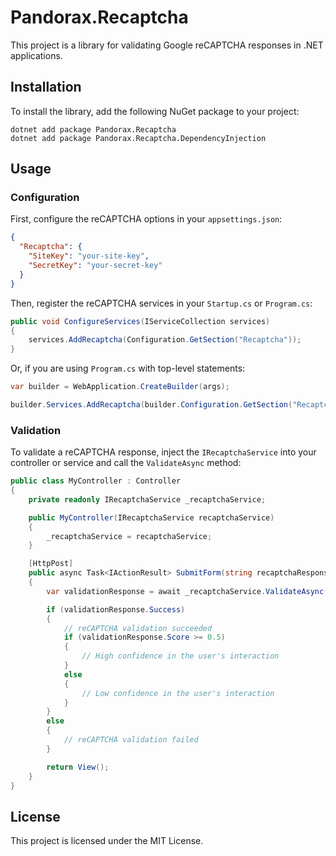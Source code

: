 # Pandorax.Recaptcha

This project is a library for validating Google reCAPTCHA responses in .NET applications.

## Installation

To install the library, add the following NuGet package to your project:

```
dotnet add package Pandorax.Recaptcha
dotnet add package Pandorax.Recaptcha.DependencyInjection
```

## Usage

### Configuration

First, configure the reCAPTCHA options in your `appsettings.json`:

```json
{
  "Recaptcha": {
    "SiteKey": "your-site-key",
    "SecretKey": "your-secret-key"
  }
}
```

Then, register the reCAPTCHA services in your `Startup.cs` or `Program.cs`:

```csharp
public void ConfigureServices(IServiceCollection services)
{
    services.AddRecaptcha(Configuration.GetSection("Recaptcha"));
}
```

Or, if you are using `Program.cs` with top-level statements:

```csharp
var builder = WebApplication.CreateBuilder(args);

builder.Services.AddRecaptcha(builder.Configuration.GetSection("Recaptcha"));
```

### Validation

To validate a reCAPTCHA response, inject the `IRecaptchaService` into your controller or service and call the `ValidateAsync` method:

```csharp
public class MyController : Controller
{
    private readonly IRecaptchaService _recaptchaService;

    public MyController(IRecaptchaService recaptchaService)
    {
        _recaptchaService = recaptchaService;
    }

    [HttpPost]
    public async Task<IActionResult> SubmitForm(string recaptchaResponse)
    {
        var validationResponse = await _recaptchaService.ValidateAsync(recaptchaResponse, HttpContext.Connection.RemoteIpAddress.ToString());

        if (validationResponse.Success)
        {
            // reCAPTCHA validation succeeded
            if (validationResponse.Score >= 0.5)
            {
                // High confidence in the user's interaction
            }
            else
            {
                // Low confidence in the user's interaction
            }
        }
        else
        {
            // reCAPTCHA validation failed
        }

        return View();
    }
}
```

## License

This project is licensed under the MIT License.